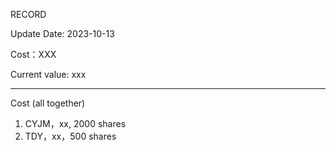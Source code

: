 RECORD

Update Date: 2023-10-13

Cost：XXX

Current value: xxx

---

Cost (all together)

1. CYJM，xx, 2000 shares
2. TDY，xx，500 shares










